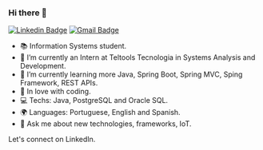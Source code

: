 ### Hi there 👋


[![Linkedin Badge](https://img.shields.io/badge/-LinkedIn-blue?style=flat-square&logo=Linkedin&logoColor=white&link=https://www.linkedin.com/in/marcospojr/)](https://www.linkedin.com/in/marcospojr/)
[![Gmail Badge](https://img.shields.io/badge/-Gmail-c14438?style=flat-square&logo=Gmail&logoColor=white&link=mailto:marcospojr13@gmail.com)](mailto:marcospojr13@gmail.com/)

- 📚 Information Systems student.
- 🔭 I’m currently an Intern at Teltools Tecnologia in Systems Analysis and Development.
- 🌱 I’m currently learning more Java, Spring Boot, Spring MVC, Sping Framework, REST APIs.
- 💙 In love with coding.
- 💻 Techs: Java, PostgreSQL and Oracle SQL.
- 🌍 Languages: Portuguese, English and Spanish.
- 💬 Ask me about new technologies, frameworks, IoT.

Let's connect on LinkedIn.
